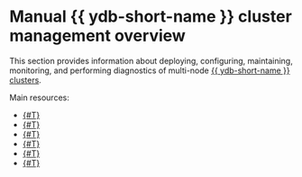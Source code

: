 # Manual {{ ydb-short-name }} cluster management overview

This section provides information about deploying, configuring, maintaining, monitoring, and performing diagnostics of multi-node [{{ ydb-short-name }} clusters](../../concepts/cluster/index.md).

Main resources:

- [{#T}](../../deploy/index.md)
- [{#T}](../../maintenance/manual/index.md)
- [{#T}](../../devops/manual/monitoring.md)
- [{#T}](../../reference/embedded-ui/index.md)
- [{#T}](system-views.md)
- [{#T}](logging.md)